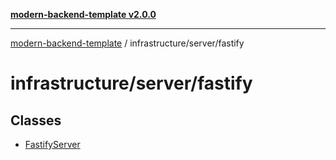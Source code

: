 [**modern-backend-template v2.0.0**](../../../README.md)

***

[modern-backend-template](../../../modules.md) / infrastructure/server/fastify

# infrastructure/server/fastify

## Classes

- [FastifyServer](classes/FastifyServer.md)
